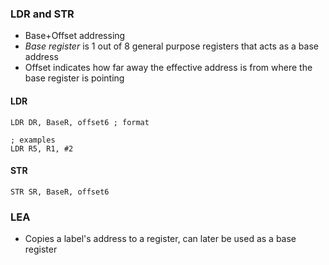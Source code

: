 ### LDR and STR 
- Base+Offset addressing
- *Base register* is 1 out of 8 general purpose registers that acts as a base address
- Offset indicates how far away the effective address is from where the base register is pointing

#### LDR
```
LDR DR, BaseR, offset6 ; format

; examples
LDR R5, R1, #2
```
#### STR
```
STR SR, BaseR, offset6
```


### LEA
- Copies a label's address to a register, can later be used as a base register
```
```